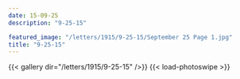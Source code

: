 ```yaml
---
date: 15-09-25
description: "9-25-15"

featured_image: "/letters/1915/9-25-15/September 25 Page 1.jpg"
title: "9-25-15"
---
```


{{< gallery dir="/letters/1915/9-25-15" />}} {{< load-photoswipe >}}
